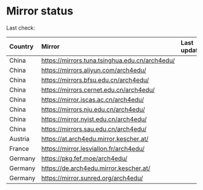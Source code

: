 <script src="./time.js"></script>
# Mirror status
Last check: <script type="text/javascript">localize(1728566928.4883678);</script>

|Country|Mirror|Last update|
|:------|:-----|:----------|
|China|https://mirrors.tuna.tsinghua.edu.cn/arch4edu/|<script type="text/javascript">localize(1728542634);</script>|
|China|https://mirrors.aliyun.com/arch4edu/|<script type="text/javascript">localize(1728542634);</script>|
|China|https://mirrors.bfsu.edu.cn/arch4edu/|<script type="text/javascript">localize(1728542634);</script>|
|China|https://mirrors.cernet.edu.cn/arch4edu/|<script type="text/javascript">localize(1728542634);</script>|
|China|https://mirror.iscas.ac.cn/arch4edu/|<script type="text/javascript">localize(1728499365);</script>|
|China|https://mirrors.nju.edu.cn/arch4edu/|<script type="text/javascript">localize(1728499365);</script>|
|China|https://mirror.nyist.edu.cn/arch4edu/|<script type="text/javascript">localize(1728499365);</script>|
|China|https://mirrors.sau.edu.cn/arch4edu/|<script type="text/javascript">localize(1728542634);</script>|
|Austria|https://at.arch4edu.mirror.kescher.at/|<script type="text/javascript">localize(1728542634);</script>|
|France|https://mirror.lesviallon.fr/arch4edu/|<script type="text/javascript">localize(1728542634);</script>|
|Germany|https://pkg.fef.moe/arch4edu/|<script type="text/javascript">localize(1728542634);</script>|
|Germany|https://de.arch4edu.mirror.kescher.at/|<script type="text/javascript">localize(1728542634);</script>|
|Germany|https://mirror.sunred.org/arch4edu/|<script type="text/javascript">localize(1728542634);</script>|

<script src="./tablefilter/tablefilter.js"></script>
<script src="./table.js"></script>